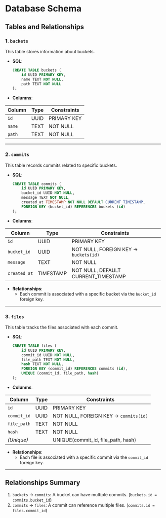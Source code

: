 
# Database Schema

## Tables and Relationships

### 1. `buckets`
This table stores information about buckets.

- **SQL**:
  ```sql
  CREATE TABLE buckets ( 
      id UUID PRIMARY KEY,
      name TEXT NOT NULL,
      path TEXT NOT NULL
  );
  ```

- **Columns**:

| Column | Type  | Constraints      |
|--------|-------|------------------|
| `id`   | UUID  | PRIMARY KEY      |
| `name` | TEXT  | NOT NULL         |
| `path` | TEXT  | NOT NULL         |

---

### 2. `commits`
This table records commits related to specific buckets.

- **SQL**:
  ```sql
  CREATE TABLE commits (
      id UUID PRIMARY KEY,
      bucket_id UUID NOT NULL,
      message TEXT NOT NULL,
      created_at TIMESTAMP NOT NULL DEFAULT CURRENT_TIMESTAMP,
      FOREIGN KEY (bucket_id) REFERENCES buckets (id)
  );
  ```

- **Columns**:

| Column       | Type      | Constraints                                   |
|--------------|-----------|-----------------------------------------------|
| `id`         | UUID      | PRIMARY KEY                                  |
| `bucket_id`  | UUID      | NOT NULL, FOREIGN KEY → `buckets(id)`         |
| `message`    | TEXT      | NOT NULL                                     |
| `created_at` | TIMESTAMP | NOT NULL, DEFAULT CURRENT_TIMESTAMP          |

- **Relationships**:
    - Each commit is associated with a specific bucket via the `bucket_id` foreign key.

---

### 3. `files`
This table tracks the files associated with each commit.

- **SQL**:
  ```sql
  CREATE TABLE files (
      id UUID PRIMARY KEY,
      commit_id UUID NOT NULL,
      file_path TEXT NOT NULL,
      hash TEXT NOT NULL,
      FOREIGN KEY (commit_id) REFERENCES commits (id),
      UNIQUE (commit_id, file_path, hash)
  );
  ```

- **Columns**:

| Column       | Type  | Constraints                                   |
|--------------|-------|-----------------------------------------------|
| `id`         | UUID  | PRIMARY KEY                                  |
| `commit_id`  | UUID  | NOT NULL, FOREIGN KEY → `commits(id)`         |
| `file_path`  | TEXT  | NOT NULL                                     |
| `hash`       | TEXT  | NOT NULL                                     |
| *(Unique)*   |       | UNIQUE(commit_id, file_path, hash)           |

- **Relationships**:
    - Each file is associated with a specific commit via the `commit_id` foreign key.

---

## Relationships Summary

1. `buckets` → `commits`: A bucket can have multiple commits. (`buckets.id = commits.bucket_id`)
2. `commits` → `files`: A commit can reference multiple files. (`commits.id = files.commit_id`)
